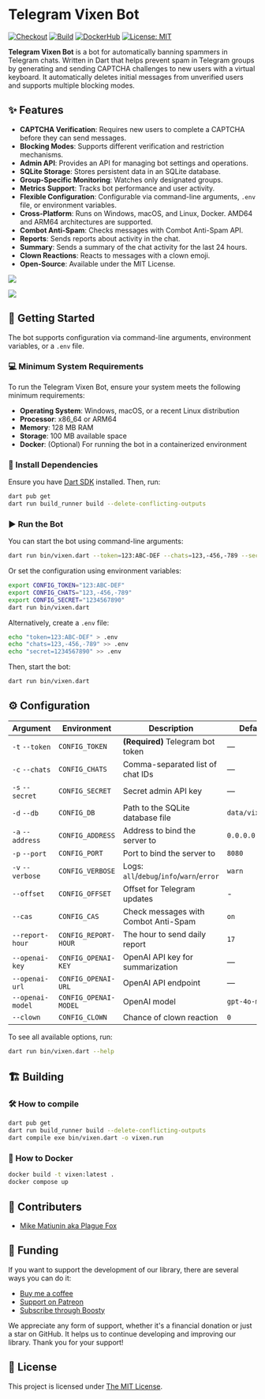 # Telegram Vixen Bot

[![Checkout](https://github.com/PlugFox/vixen/actions/workflows/checkout.yml/badge.svg)](https://github.com/PlugFox/vixen/actions)
[![Build](https://github.com/PlugFox/vixen/actions/workflows/build.yml/badge.svg)](https://github.com/PlugFox/vixen/actions)
[![DockerHub](https://img.shields.io/docker/pulls/plugfox/vixen)](https://hub.docker.com/r/plugfox/vixen)
[![License: MIT](https://img.shields.io/badge/license-MIT-purple.svg)](https://opensource.org/licenses/MIT)

**Telegram Vixen Bot** is a bot for automatically banning spammers in Telegram chats.
Written in Dart that helps prevent spam in Telegram groups
by generating and sending CAPTCHA challenges to new users with a virtual keyboard.
It automatically deletes initial messages from unverified users and supports multiple blocking modes.

## ✨ Features

- **CAPTCHA Verification**: Requires new users to complete a CAPTCHA before they can send messages.
- **Blocking Modes**: Supports different verification and restriction mechanisms.
- **Admin API**: Provides an API for managing bot settings and operations.
- **SQLite Storage**: Stores persistent data in an SQLite database.
- **Group-Specific Monitoring**: Watches only designated groups.
- **Metrics Support**: Tracks bot performance and user activity.
- **Flexible Configuration**: Configurable via command-line arguments, `.env` file, or environment variables.
- **Cross-Platform**: Runs on Windows, macOS, and Linux, Docker. AMD64 and ARM64 architectures are supported.
- **Combot Anti-Spam**: Checks messages with Combot Anti-Spam API.
- **Reports**: Sends reports about activity in the chat.
- **Summary**: Sends a summary of the chat activity for the last 24 hours.
- **Clown Reactions**: Reacts to messages with a clown emoji.
- **Open-Source**: Available under the MIT License.

![](.img/captcha_1.webp)

![](.img/report_1.webp)

## 🚀 Getting Started

The bot supports configuration via command-line arguments, environment variables, or a `.env` file.

### 💻 Minimum System Requirements

To run the Telegram Vixen Bot, ensure your system meets the following minimum requirements:

- **Operating System**: Windows, macOS, or a recent Linux distribution
- **Processor**: x86_64 or ARM64
- **Memory**: 128 MB RAM
- **Storage**: 100 MB available space
- **Docker**: (Optional) For running the bot in a containerized environment

### 🔧 Install Dependencies

Ensure you have [Dart SDK](https://dart.dev/get-dart) installed. Then, run:

```sh
dart pub get
dart run build_runner build --delete-conflicting-outputs
```

### ▶ Run the Bot

You can start the bot using command-line arguments:

```sh
dart run bin/vixen.dart --token=123:ABC-DEF --chats=123,-456,-789 --secret=1234567890
```

Or set the configuration using environment variables:

```sh
export CONFIG_TOKEN="123:ABC-DEF"
export CONFIG_CHATS="123,-456,-789"
export CONFIG_SECRET="1234567890"
dart run bin/vixen.dart
```

Alternatively, create a `.env` file:

```sh
echo "token=123:ABC-DEF" > .env
echo "chats=123,-456,-789" >> .env
echo "secret=1234567890" >> .env
```

Then, start the bot:

```sh
dart run bin/vixen.dart
```

## ⚙️ Configuration

| Argument         | Environment           | Description                               | Default         |
| ---------------- | --------------------- | ----------------------------------------- | --------------- |
| `-t` `--token`   | `CONFIG_TOKEN`        | **(Required)** Telegram bot token         | —               |
| `-c` `--chats`   | `CONFIG_CHATS`        | Comma-separated list of chat IDs          | —               |
| `-s` `--secret`  | `CONFIG_SECRET`       | Secret admin API key                      | —               |
| `-d` `--db`      | `CONFIG_DB`           | Path to the SQLite database file          | `data/vixen.db` |
| `-a` `--address` | `CONFIG_ADDRESS`      | Address to bind the server to             | `0.0.0.0`       |
| `-p` `--port`    | `CONFIG_PORT`         | Port to bind the server to                | `8080`          |
| `-v` `--verbose` | `CONFIG_VERBOSE`      | Logs: `all`/`debug`/`info`/`warn`/`error` | `warn`          |
| `--offset`       | `CONFIG_OFFSET`       | Offset for Telegram updates               | -               |
| `--cas`          | `CONFIG_CAS`          | Check messages with Combot Anti-Spam      | `on`            |
| `--report-hour`  | `CONFIG_REPORT-HOUR`  | The hour to send daily report             | `17`            |
| `--openai-key`   | `CONFIG_OPENAI-KEY`   | OpenAI API key for summarization          | —               |
| `--openai-url`   | `CONFIG_OPENAI-URL`   | OpenAI API endpoint                       | —               |
| `--openai-model` | `CONFIG_OPENAI-MODEL` | OpenAI model                              | `gpt-4o-mini`   |
| `--clown`        | `CONFIG_CLOWN`        | Chance of clown reaction                  | `0`             |

To see all available options, run:

```sh
dart run bin/vixen.dart --help
```

## 🏗️ Building

### 🛠️ How to compile

```sh
dart pub get
dart run build_runner build --delete-conflicting-outputs
dart compile exe bin/vixen.dart -o vixen.run
```

### 🐋 How to Docker

```sh
docker build -t vixen:latest .
docker compose up
```

## 📝 Contributers

- [Mike Matiunin aka Plague Fox](https://plugfox.dev)

## 🤝 Funding

If you want to support the development of our library, there are several ways you can do it:

- [Buy me a coffee](https://www.buymeacoffee.com/plugfox)
- [Support on Patreon](https://www.patreon.com/plugfox)
- [Subscribe through Boosty](https://boosty.to/plugfox)

We appreciate any form of support, whether it's a financial donation or just a star on GitHub. It helps us to continue developing and improving our library. Thank you for your support!

## 📜 License

This project is licensed under [The MIT License](https://opensource.org/licenses/MIT).
